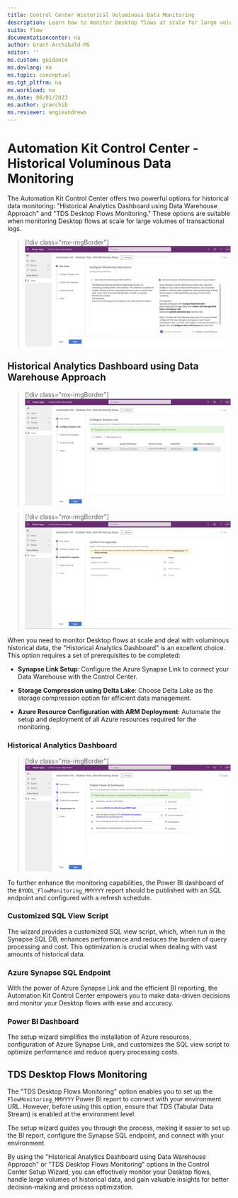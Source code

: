 ```yaml
---
title: Control Center Historical Voluminous Data Monitoring
description: Learn how to monitor Desktop flows at scale for large volumes of transactional logs
suite: flow
documentationcenter: na
author: Grant-Archibald-MS
editor: ''
ms.custom: guidance
ms.devlang: na
ms.topic: conceptual
ms.tgt_pltfrm: na
ms.workload: na
ms.date: 08/01/2023
ms.author: grarchib
ms.reviewer: angieandrews
---
```


# Automation Kit Control Center - Historical Voluminous Data Monitoring

The Automation Kit Control Center offers two powerful options for historical data monitoring: "Historical Analytics Dashboard using Data Warehouse Approach" and "TDS Desktop Flows Monitoring." These options are suitable when monitoring Desktop flows at scale for large volumes of transactional logs.

>[!div class="mx-imgBorder"]
> ![Screenshot of Automation Kit - Control Center Historical Voluminous Data Monitoring Setup](./media/control-center-desktop-flow-voluminous-data-monitoring.png)

## Historical Analytics Dashboard using Data Warehouse Approach

>[!div class="mx-imgBorder"]
> ![Screenshot of Automation Kit - Control Center Azure Synapse Link](./media/control-center-desktop-flow-configure-synapse-link.png)

>[!div class="mx-imgBorder"]
> ![Screenshot of Automation Kit - Control Center Confirm Prerequisites](./media/control-center-desktop-flow-confirm-prerequisites.png)

When you need to monitor Desktop flows at scale and deal with voluminous historical data, the "Historical Analytics Dashboard" is an excellent choice. This option requires a set of prerequisites to be completed:

- **Synapse Link Setup**: Configure the Azure Synapse Link to connect your Data Warehouse with the Control Center.

- **Storage Compression using Delta Lake**: Choose Delta Lake as the storage compression option for efficient data management.

- **Azure Resource Configuration with ARM Deployment**: Automate the setup and deployment of all Azure resources required for the monitoring.

### Historical Analytics Dashboard

>[!div class="mx-imgBorder"]
> ![Screenshot of Automation Kit - Control Center Publish Power BI](./media/control-center-desktop-flow-publish-power-bi.png)

To further enhance the monitoring capabilities, the Power BI dashboard of the `BYODL_FlowMonitoring_MMYYYY` report should be published with an SQL endpoint and configured with a refresh schedule.

### Customized SQL View Script

The wizard provides a customized SQL view script, which, when run in the Synapse SQL DB, enhances performance and reduces the burden of query processing and cost. This optimization is crucial when dealing with vast amounts of historical data.

### Azure Synapse SQL Endpoint

With the power of Azure Synapse Link and the efficient BI reporting, the Automation Kit Control Center empowers you to make data-driven decisions and monitor your Desktop flows with ease and accuracy.

### Power BI Dashboard

The setup wizard simplifies the installation of Azure resources, configuration of Azure Synapse Link, and customizes the SQL view script to optimize performance and reduce query processing costs.

## TDS Desktop Flows Monitoring

The "TDS Desktop Flows Monitoring" option enables you to set up the `FlowMonitoring_MMYYYY` Power BI report to connect with your environment URL. However, before using this option, ensure that TDS (Tabular Data Stream) is enabled at the environment level.

The setup wizard guides you through the process, making it easier to set up the BI report, configure the Synapse SQL endpoint, and connect with your environment.

By using the "Historical Analytics Dashboard using Data Warehouse Approach" or "TDS Desktop Flows Monitoring" options in the Control Center Setup Wizard, you can effectively monitor your Desktop flows, handle large volumes of historical data, and gain valuable insights for better decision-making and process optimization.
